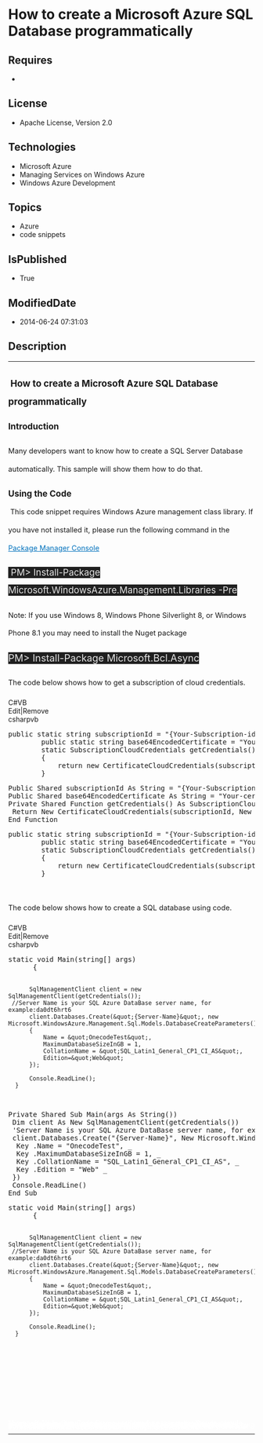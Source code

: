 # How to create a Microsoft Azure SQL Database programmatically
## Requires
* 
## License
* Apache License, Version 2.0
## Technologies
* Microsoft Azure
* Managing Services on Windows Azure
* Windows Azure Development
## Topics
* Azure
* code snippets
## IsPublished
* True
## ModifiedDate
* 2014-06-24 07:31:03
## Description

<hr>
<div><a href="http://blogs.msdn.com/b/onecode" style="margin-top:3px"><img src="http://bit.ly/onecodesampletopbanner" alt="">
</a></div>
<p style="margin-left:0pt; margin-right:0pt; margin-top:10pt; margin-bottom:0pt; font-size:10.0pt; line-height:27.6pt; direction:ltr; unicode-bidi:normal">
<span style="font-weight:bold; font-size:13pt"><span style="font-size:14pt">&nbsp;</span><span style="font-size:14pt">How to create a Microsoft Azure SQL Database programmatically</span></span></p>
<p style="margin-left:0pt; margin-right:0pt; margin-top:10pt; margin-bottom:0pt; font-size:10.0pt; line-height:27.6pt; direction:ltr; unicode-bidi:normal">
<span style="font-weight:bold; font-size:13pt"><span style="font-weight:bold; font-size:13pt">Introduction</span></span></p>
<p style="margin-left:0pt; margin-right:0pt; margin-top:10pt; margin-bottom:0pt; font-size:10.0pt; line-height:27.6pt; direction:ltr; unicode-bidi:normal">
<span style="font-size:13pt"><span style="font-size:11pt">Many developers want to know how to create
</span></span><span style="font-size:13pt"><span style="font-size:11pt">a </span>
<span style="font-size:11pt">SQL Server Database automatically.</span><span style="font-size:11pt">
</span><span style="font-size:11pt">This sample will show them how to do that.</span></span></p>
<p style="margin-left:0pt; margin-right:0pt; margin-top:10pt; margin-bottom:0pt; font-size:10.0pt; line-height:27.6pt; direction:ltr; unicode-bidi:normal">
<span style="font-weight:bold; font-size:13pt"><span style="font-weight:bold; font-size:13pt">Using the Code</span></span></p>
<p style="margin-left:0pt; margin-right:0pt; margin-top:0pt; margin-bottom:10pt; font-size:10.0pt; line-height:27.6pt; direction:ltr; unicode-bidi:normal">
<span style="font-size:11pt"><span style="color:#333333">&nbsp;</span><span style="font-size:11pt">This code snippet requires Windows Azure management class library. If you have not installed it, please run the following command in the
</span><a href="http://docs.nuget.org/docs/start-here/using-the-package-manager-console" style="text-decoration:none"><span style="color:#0071bc; text-decoration:underline">Package Manager Console</span></a></span></p>
<p style="margin-left:0pt; margin-right:0pt; margin-top:0pt; margin-bottom:10pt; font-size:10.0pt; line-height:27.6pt; direction:ltr; unicode-bidi:normal">
<span style="font-size:11pt"><span style="background-color:#202020; color:#e2e2e2; font-size:14pt">&nbsp;</span><span style="background-color:#202020; color:#e2e2e2; font-size:14pt">PM&gt; Install-Package Microsoft.WindowsAzure.Management.Libraries -Pre</span></span></p>
<p style="margin-left:0pt; margin-right:0pt; margin-top:0pt; margin-bottom:10pt; font-size:10.0pt; line-height:27.6pt; direction:ltr; unicode-bidi:normal">
<span style="font-size:11pt"><span style="font-size:11pt">Note: If you use </span>
<span style="font-size:11pt">Windows 8, Windows Phone Silverlight 8, or Windows Phone 8.1</span><span style="font-size:11pt"> you may need to install the Nuget package</span></span></p>
<p style="margin-left:0pt; margin-right:0pt; margin-top:0pt; margin-bottom:10pt; font-size:10.0pt; line-height:27.6pt; direction:ltr; unicode-bidi:normal">
<span style="font-size:11pt"><span style="background-color:#202020; color:#e2e2e2; font-size:15pt">PM&gt; Install-Package Microsoft.Bcl.Async</span></span></p>
<p style="margin-left:0pt; margin-right:0pt; margin-top:0pt; margin-bottom:10pt; font-size:10.0pt; line-height:27.6pt; direction:ltr; unicode-bidi:normal">
<span style="font-size:11pt"><span style="font-size:11pt">The code below shows how to get a subscription
</span><span style="font-size:11pt">of </span><span style="font-size:11pt">cloud credentials.</span></span></p>
<div class="scriptcode">
<div class="pluginEditHolder" pluginCommand="mceScriptCode">
<div class="title"><span>C#</span><span>VB</span></div>
<div class="pluginLinkHolder"><span class="pluginEditHolderLink">Edit</span>|<span class="pluginRemoveHolderLink">Remove</span></div>
<span class="hidden">csharp</span><span class="hidden">vb</span>
<pre class="hidden">public static string subscriptionId = &quot;{Your-Subscription-id}&quot;;
        public static string base64EncodedCertificate = &quot;Your-certificate-Base64-string&quot;;
        static SubscriptionCloudCredentials getCredentials()
        {
            return new CertificateCloudCredentials(subscriptionId, new X509Certificate2(Convert.FromBase64String(base64EncodedCertificate)));
        }
</pre>
<pre class="hidden">Public Shared subscriptionId As String = &quot;{Your-Subscription-id}&quot;
Public Shared base64EncodedCertificate As String = &quot;Your-certificate-Base64-string&quot;
Private Shared Function getCredentials() As SubscriptionCloudCredentials
 Return New CertificateCloudCredentials(subscriptionId, New X509Certificate2(Convert.FromBase64String(base64EncodedCertificate)))
End Function
</pre>
<pre id="codePreview" class="csharp">public static string subscriptionId = &quot;{Your-Subscription-id}&quot;;
        public static string base64EncodedCertificate = &quot;Your-certificate-Base64-string&quot;;
        static SubscriptionCloudCredentials getCredentials()
        {
            return new CertificateCloudCredentials(subscriptionId, new X509Certificate2(Convert.FromBase64String(base64EncodedCertificate)));
        }
</pre>
</div>
</div>
<div class="endscriptcode">&nbsp;</div>
<p style="margin-left:0pt; margin-right:0pt; margin-top:0pt; margin-bottom:10pt; font-size:10.0pt; line-height:27.6pt; direction:ltr; unicode-bidi:normal">
<span style="font-size:11pt"></span></p>
<p style="margin-left:0pt; margin-right:0pt; margin-top:0pt; margin-bottom:10pt; font-size:10.0pt; line-height:27.6pt; direction:ltr; unicode-bidi:normal">
<span style="font-size:11pt"><span style="font-size:11pt">The code below shows </span>
<span style="font-size:11pt">how to create a SQL database using </span><a name="_GoBack"></a><span style="font-size:11pt">code.</span></span></p>
<p style="margin-left:0pt; margin-right:0pt; margin-top:0pt; margin-bottom:10pt; font-size:10.0pt; line-height:27.6pt; direction:ltr; unicode-bidi:normal">
<span style="font-size:11pt"></span></p>
<div class="scriptcode">
<div class="pluginEditHolder" pluginCommand="mceScriptCode">
<div class="title"><span>C#</span><span>VB</span></div>
<div class="pluginLinkHolder"><span class="pluginEditHolderLink">Edit</span>|<span class="pluginRemoveHolderLink">Remove</span></div>
<span class="hidden">csharp</span><span class="hidden">vb</span>
<pre class="hidden">static void Main(string[] args)
      {
         
          SqlManagementClient client = new SqlManagementClient(getCredentials());
     //Server Name is your SQL Azure DataBase server name, for example:da0dt6hrt6
          client.Databases.Create(&quot;{Server-Name}&quot;, new Microsoft.WindowsAzure.Management.Sql.Models.DatabaseCreateParameters()
          {
              Name = &quot;OnecodeTest&quot;,
              MaximumDatabaseSizeInGB = 1,
              CollationName = &quot;SQL_Latin1_General_CP1_CI_AS&quot;,
              Edition=&quot;Web&quot;
          });
         
          Console.ReadLine();
      }
</pre>
<pre class="hidden">Private Shared Sub Main(args As String())
 Dim client As New SqlManagementClient(getCredentials())
 'Server Name is your SQL Azure DataBase server name, for example:da0dt6hrt6
 client.Databases.Create(&quot;{Server-Name}&quot;, New Microsoft.WindowsAzure.Management.Sql.Models.DatabaseCreateParameters() With { _
  Key .Name = &quot;OnecodeTest&quot;, _
  Key .MaximumDatabaseSizeInGB = 1, _
  Key .CollationName = &quot;SQL_Latin1_General_CP1_CI_AS&quot;, _
  Key .Edition = &quot;Web&quot; _
 })
 Console.ReadLine()
End Sub
</pre>
<pre id="codePreview" class="csharp">static void Main(string[] args)
      {
         
          SqlManagementClient client = new SqlManagementClient(getCredentials());
     //Server Name is your SQL Azure DataBase server name, for example:da0dt6hrt6
          client.Databases.Create(&quot;{Server-Name}&quot;, new Microsoft.WindowsAzure.Management.Sql.Models.DatabaseCreateParameters()
          {
              Name = &quot;OnecodeTest&quot;,
              MaximumDatabaseSizeInGB = 1,
              CollationName = &quot;SQL_Latin1_General_CP1_CI_AS&quot;,
              Edition=&quot;Web&quot;
          });
         
          Console.ReadLine();
      }
</pre>
</div>
</div>
<div class="endscriptcode">&nbsp;</div>
<p style="margin-left:0pt; margin-right:0pt; margin-top:0pt; margin-bottom:10pt; font-size:10.0pt; line-height:27.6pt; direction:ltr; unicode-bidi:normal">
<span style="font-size:11pt"></span></p>
<p style="margin-left:0pt; margin-right:0pt; margin-top:0pt; margin-bottom:10pt; font-size:10.0pt; line-height:27.6pt; direction:ltr; unicode-bidi:normal">
<span style="font-size:11pt">&nbsp;</span></p>
<p style="margin-left:0pt; margin-right:0pt; margin-top:0pt; margin-bottom:10pt; font-size:10.0pt; line-height:27.6pt; direction:ltr; unicode-bidi:normal">
<span style="font-size:11pt">&nbsp;</span></p>
<p style="line-height:0.6pt; color:white">Microsoft All-In-One Code Framework is a free, centralized code sample library driven by developers' real-world pains and needs. The goal is to provide customer-driven code samples for all Microsoft development technologies,
 and reduce developers' efforts in solving typical programming tasks. Our team listens to developers&rsquo; pains in the MSDN forums, social media and various DEV communities. We write code samples based on developers&rsquo; frequently asked programming tasks,
 and allow developers to download them with a short sample publishing cycle. Additionally, we offer a free code sample request service. It is a proactive way for our developer community to obtain code samples directly from Microsoft.</p>
<hr>
<div><a href="http://go.microsoft.com/?linkid=9759640" style="margin-top:3px"><img src="http://bit.ly/onecodelogo" alt="">
</a></div>
